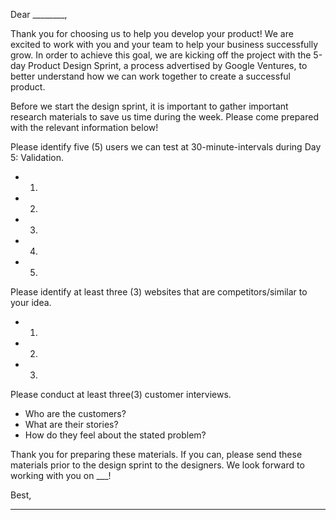 Dear ________,

Thank you for choosing us to help you develop your product! We are excited to work with you and your team to help your business successfully grow. In order to achieve this goal, we are kicking off the project with the 5-day Product Design Sprint, a process advertised by  Google Ventures, to better understand how we can work together to create a successful product. 

Before we start the design sprint, it is important to gather important research materials to save us time during the week. Please come prepared with the relevant information below! 

Please identify five (5) users we can test at 30-minute-intervals during Day 5: Validation.

* 1.
* 2.
* 3.
* 4.
* 5.

Please identify at least three (3) websites that are competitors/similar to your idea.

* 1.
* 2.
* 3.

Please conduct at least three(3) customer interviews.

* Who are the customers?
* What are their stories?
* How do they feel about the stated problem?


Thank you for preparing these materials. If you can, please send these materials prior to the design sprint to the designers. We look forward to working with you on ___!

Best,
_______
 

